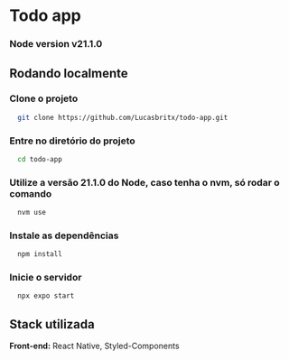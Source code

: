 # Todo app

### Node version v21.1.0

## Rodando localmente

### Clone o projeto

```bash
  git clone https://github.com/Lucasbritx/todo-app.git
```

### Entre no diretório do projeto

```bash
  cd todo-app
```

### Utilize a versão 21.1.0 do Node, caso tenha o nvm, só rodar o comando

```bash
  nvm use
```

### Instale as dependências

```bash
  npm install
```

### Inicie o servidor

```bash
  npx expo start
```

## Stack utilizada

**Front-end:** React Native, Styled-Components
